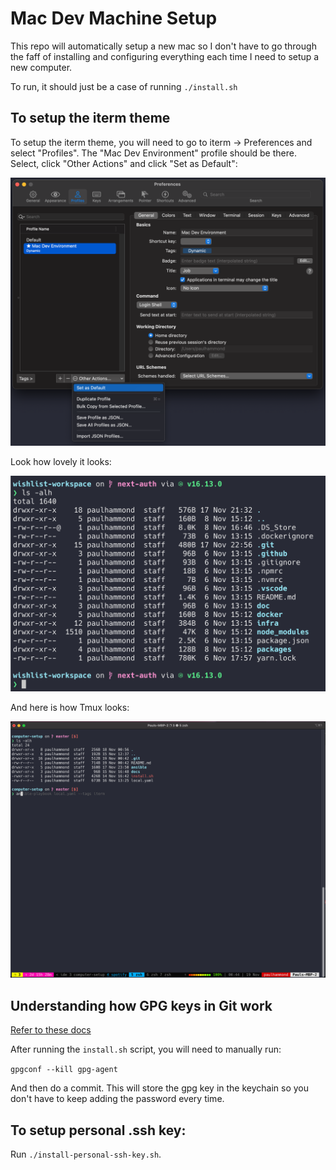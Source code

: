 # Mac Dev Machine Setup

This repo will automatically setup a new mac so I don't have to go through the faff of installing and configuring everything each time I need to setup a new computer.

To run, it should just be a case of running `./install.sh`

## To setup the iterm theme

To setup the iterm theme, you will need to go to iterm -> Preferences and select "Profiles". The "Mac Dev Environment" profile should be there. Select, click "Other Actions" and click "Set as Default":

![iterm theme instructions](./docs/screenshots/choose-iterm-theme.png)

Look how lovely it looks:

![iterm theme](./docs/screenshots/iterm-theme-example.png)

And here is how Tmux looks:

![tmux theme](./docs/screenshots/tmux-theme-example.png)

## Understanding how GPG keys in Git work

[Refer to these docs](https://samuelsson.dev/sign-git-commits-on-github-with-gpg-in-macos/)

After running the `install.sh` script, you will need to manually run:

`gpgconf --kill gpg-agent`

And then do a commit. This will store the gpg key in the keychain so you don't have to keep adding the password every time.

## To setup personal .ssh key:

Run `./install-personal-ssh-key.sh`.
